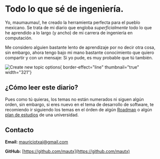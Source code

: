 # Todo lo que sé de ingeniería. 

<!--Writerside adds this topic when you create a new documentation project.
You can use it as a sandbox to play with Writerside features, and remove it from the TOC when you don't need it anymore.
If you want to re-add it for your experiments, click + to create a new topic, choose Topic from Template, and select the 
"Starter" template.-->

Yo, maumaumau!, he creado la herramienta perfecta para el pueblo mexicano. Se trata de mi diario que engloba *superficialmente* todo
lo que he aprendido a lo largo (y ancho) de mi carrera de ingeniería en computación.

Me considero alguien bastante lento de aprendizaje por no decir otra cosa, sin embargo, ahora tengo bajo mi mano bastante conocimiento que quiero compartir y con un mensaje: Si yo pude, es muy
probable que tú también. 

![Create new topic options](new_topic_options.png){ border-effect="line" thumbnail="true" width="321"}


## ¿Cómo leer este diario?
Pues como tú quieras, los temas no están numerados ni siguen algún orden, sin embargo, si eres nuevo en 
el tema de desarrollo de software, te recomiendo ir siguiendo los temas en el órden de algún [Roadmap](https://roadmap.sh/roadmaps) 
o algún [plan de estudios](http://cbi.azc.uam.mx/?page_id=3697) de una universidad.

## Contacto

**Email:** mauriciotxai@gmail.com

**GitHub:** [https://github.com/mautx](https://github.com/mautx)

